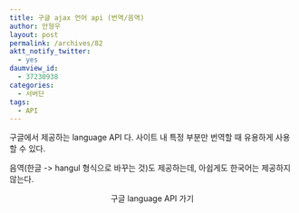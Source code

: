 ```yaml
---
title: 구글 ajax 언어 api (번역/음역)
author: 안형우
layout: post
permalink: /archives/82
aktt_notify_twitter:
  - yes
daumview_id:
  - 37230938
categories:
  - 서버단
tags:
  - API
---
```

구글에서 제공하는 language API 다. 사이트 내 특정 부분만 번역할 때 유용하게 사용할 수 있다.

음역(한글 -> hangul 형식으로 바꾸는 것)도 제공하는데, 아쉽게도 한국어는 제공하지 않는다.

<p style="text-align: center;">
  구글 language API 가기
</p>